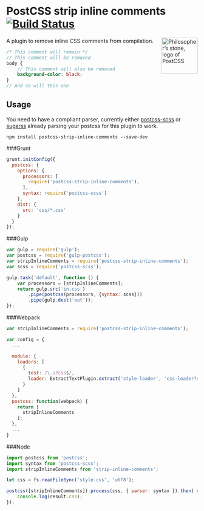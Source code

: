 # PostCSS strip inline comments [![Build Status](https://travis-ci.org/mummybot/postcss-strip-inline-comments.svg?branch=master)](https://travis-ci.org/mummybot/postcss-strip-inline-comments)

<img align="right" width="95" height="95"
     title="Philosopher’s stone, logo of PostCSS"
     src="http://postcss.github.io/postcss/logo.svg">

A plugin to remove inline CSS comments from compilation.

```scss
/* This comment will remain */
// This comment will be removed
body {
    // This comment will also be removed
    background-color: black;
}
// And so will this one
```

## Usage

You need to have a compliant parser, currently either [postcss-scss](https://github.com/postcss/postcss-scss) or [sugarss](https://github.com/postcss/sugarss) already parsing your postcss for this plugin to work.

```npm install postcss-strip-inline-comments --save-dev```

###Grunt

```javascript
grunt.initConfig({
  postcss: {
    options: {
      processors: [
        require('postcss-strip-inline-comments'),
      ],
      syntax: require('postcss-scss')
    },
    dist: {
      src: 'css/*.css'
    }
  }
});
```

###Gulp

```javascript
var gulp = require('gulp');
var postcss = require('gulp-postcss');
var stripInlineComments = require('postcss-strip-inline-comments');
var scss = require('postcss-scss');

gulp.task('default', function () {
    var processors = [stripInlineComments];
    return gulp.src('in.css')
        .pipe(postcss(processors, {syntax: scss}))
        .pipe(gulp.dest('out'));
});
```

###Webpack

```javascript
var stripInlineComments = require('postcss-strip-inline-comments');

var config = {
  ...

  module: {
    loaders: [
      { 
        test: /\.s?css$/,
        loader: ExtractTextPlugin.extract('style-loader', 'css-loader?sourceMap&importLoaders=1!postcss-loader?parser=postcss-scss')
      }
    ]
  },
  postcss: function(webpack) {
    return [
      stripInlineComments
    ];
  },
  ...
}
```

###Node

```javascript
import postcss from 'postcss';
import syntax from 'postcss-scss';
import stripInlineComments from 'strip-inline-comments';

let css = fs.readFileSync('style.css', 'utf8');

postcss([stripInlineComments]).process(css, { parser: syntax }).then( result => {
    console.log(result.css);
});
```
